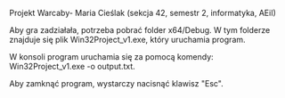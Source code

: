 Projekt Warcaby- Maria Cieślak (sekcja 42, semestr 2, informatyka, AEiI)

Aby gra zadziałała, potrzeba pobrać folder x64/Debug. W tym folderze znajduje się plik Win32Project_v1.exe, który uruchamia program.

W konsoli program uruchamia się za pomocą komendy: Win32Project_v1.exe -o output.txt.

Aby zamknąć program, wystarczy nacisnąć klawisz "Esc".

